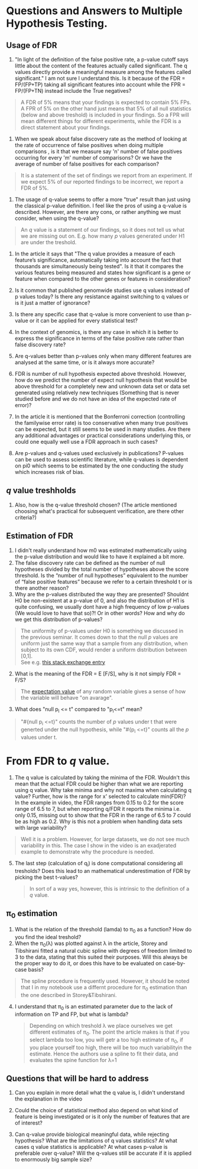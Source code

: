 # Questions and Answers to Multiple Hypothesis Testing.

## Usage of FDR
1. "In light of the definition of the false positive rate, a p-value cutoff says little about the content of the features actually called significant. The q values directly provide a meaningful measure among the features called significant."
  I am not sure I understand this. Is it because of the FDR = FP/(FP+TP) taking all significant features into account while the FPR = FP/(FP+TN) instead include the True negatives?
  > A FDR of 5% means that your findings is expected to contain 5% FPs. A FPR of 5% on the other hand just means that 5% of all null statistics (below and above treshold) is included in your findings. So a FPR will mean different things for different experiments, while the FDR is a direct statement about your findings.

1. When we speak about false discovery rate as the method of looking at the rate of occurrence of false positives when doing multiple comparisons , is it that we measure say 'n' number of false positives occurring for every 'm' number of comparisons? Or we have the average of number of false positives for each comparison?
  > It is a statement of the set of findings we report from an experiment. If we expect 5% of our reported findings to be incorrect, we report a FDR of 5%.

1. The usage of q-value seems to offer a more "true" result than just using the classical p-value definition. I feel like the pros of using a q-value is described. However, are there any cons, or rather anything we must consider, when using the q-value?
  > An *q* value is a statement of our findings, so it does not tell us what we are missing out on. E.g. how many *p* values generated under H1 are under the treshold.

1. In the article it says that "The q value provides a measure of each feature’s significance, automatically taking into account the fact that thousands are simultaneously being tested". Is it that it compares the various features being measured and states how significant is a gene or feature when compared to the other genes or features in consideration?

1. Is it common that published genomwide studies use q values instead of p values today? Is there any resistance against switching to q values or is it just a matter of ignorance?

1. Is there any specific case that q-value is more convenient to use than p-value or it can be applied for every statistical test?

1. In the context of genomics, is there any case in which it is better to express the significance in terms of the false positive rate rather than false discovery rate?

1. Are q-values better than p-values only when many different features are analysed at the same time, or is it always more accurate?

1. FDR is number of null hypothesis expected above threshold. However, how do we predict the number of expect null hypothesis that would be above threshold for a completely new and unknown data set or data set generated using relatively new techniques (Something that is never studied before and we do not have an idea of the expected rate of error)?

1. In the article it is mentioned that the Bonferroni correction (controlling the familywise error rate) is too conservative when many true positives can be expected, but it still seems to be used in many studies. Are there any additional advantages or practical considerations underlying this, or could one equally well use a FDR approach in such cases?

1. Are p-values and q-values used exclusively in publications? P-values can be used to assess scientific literature, while q-values is dependent on pi0 which seems to be estimated by the one conducting the study which increases risk of bias.

## *q* value treshholds
1. Also, how is the q-value threshold chosen? (The article mentioned choosing what's practical for subsequent verification, are there other criteria?)


## Estimation of FDR
1. I didn't really understand how m0 was estimated mathematically using the p-value distribution and would like to have it explained a bit more.
1. The false discovery rate can be defined as the number of null hypotheses divided by the total number of hypotheses above the score threshold. Is the “number of null hypotheses” equivalent to the number of “false positive features” because we refer to a certain threshold t or is there another reason?
1. Why are the p-values distributed the way they are presented? Shouldnt H0 be non-existent at a p-value of 0, and also the distribution of H1 is quite confusing, we usually dont have a high frequency of low p-values (We would love to have that so)?!
Or in other words? How and why do we get this distribution of p-values?
  > The uniformity of p-values under H0 is something we discussed in the previous seminar. It comes down to that the null *p* values are uniform just the same way that a sample from any distribution, when subject to its own CDF, would render a uniform distribution between [0,1].  
  > See e.g. [this stack exchange entry](https://stats.stackexchange.com/a/11288)
2. What is the meaning of the FDR = E [F/S], why is it not simply FDR = F/S?
> The [expectation value](http://mathworld.wolfram.com/ExpectationValue.html) of any random variable gives a sense of how the variable will behave "on avarage".

3. What does "null p<sub>i</sub> <= t" compared to "p<sub>i</sub><=t" mean?
  > "#{null p<sub>i</sub> <=t}" counts the number of  *p* values under t that were generted under the null hypothesis, while "#{p<sub>i</sub> <=t}"  counts all the *p* values under t.


# From FDR to *q* value.
1. The q value is calculated by taking the minima of the FDR. Wouldn't this mean that the actual FDR could be higher than what we are reporting using q value. Why take minima and why not maxima when calculating q value? Further, how is the range for x' selected to calculate min(FDR)?  
  In the example in video, the FDR ranges from 0.15 to 0.2 for the score range of 6.5 to 7, but when reporting q/FDR it reports the minima i.e. only 0.15, missing out to show that the FDR in the range of 6.5 to 7 could be as high as 0.2. Why is this not a problem when handling data sets with large variability?
  > Well it is a problem. However, for large datasets, we do not see much variability in this. The case I show in the video is an exadjerated example to demonstrate why the procedure is needed.
5. The last step (calculation of q<sub>i</sub>) is done computational considering all tresholds? Does this lead to an mathematical underestimation of FDR by picking the best t-values?
    > In sort of a way yes, however, this is intrinsic to the definition of a *q* value.

## &pi;<sub>0</sub> estimation

1. What is the relation of the threshold (lamda) to &pi;<sub>0</sub> as a function?  How do you find the ideal treshold?
1. When the &pi;<sub>0</sub>(&lambda;) was plotted against &lambda; in the article, Storey and Tibshirani fitted a natural cubic spline with  degrees of freedom limited to 3 to the data, stating that this suited their purposes.  Will this always be the proper way to do it, or does this have to be evaluated on case-by-case basis?
  > The spline procedure is frequently used. However, it should be noted that I in my notebook use a differnt procedure for &pi;<sub>0</sub> estimation than the one described in Storey&Tibshirani.
4. I understand that &pi;<sub>0</sub> is an estimated parameter due to the lack of information on TP and FP, but what is lambda?
    > Depending on which treshold &lambda; we place ourselves we get different estimates of &pi;<sub>0</sub>. The point the article makes is that if you select lambda too low, you will getr a too high estimate of  &pi;<sub>0</sub>, if you place yourself too high, there will be too much variabilityin the estimate. Hence the authors use a spline to fit their data, and evaluates the spine function for &lambda;=1

## Questions that will be hard to address  
1. Can you explain in more detail what the q value is, I didn't understand the explanation in the video

1. Could the choice of statistical method also depend on what kind of feature is being investigated or is it only the number of features that are of interest?

1. Can  q-value provide biological meaningful data, while rejecting hypothesis? What are the limitations of q values statistics? At what cases q value statistics is applicable?  At what cases p-value is preferable over q-value? Will the q-values still  be accurate if it is applied to enormously big sample size?

